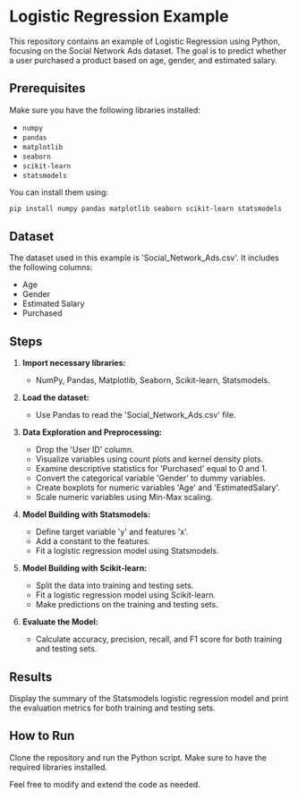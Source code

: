 # Logistic Regression Example

This repository contains an example of Logistic Regression using Python, focusing on the Social Network Ads dataset. The goal is to predict whether a user purchased a product based on age, gender, and estimated salary.

## Prerequisites

Make sure you have the following libraries installed:

- `numpy`
- `pandas`
- `matplotlib`
- `seaborn`
- `scikit-learn`
- `statsmodels`

You can install them using:

```bash
pip install numpy pandas matplotlib seaborn scikit-learn statsmodels
```

## Dataset

The dataset used in this example is 'Social_Network_Ads.csv'. It includes the following columns:

- Age
- Gender
- Estimated Salary
- Purchased

## Steps

1. **Import necessary libraries:**
   - NumPy, Pandas, Matplotlib, Seaborn, Scikit-learn, Statsmodels.

2. **Load the dataset:**
   - Use Pandas to read the 'Social_Network_Ads.csv' file.

3. **Data Exploration and Preprocessing:**
   - Drop the 'User ID' column.
   - Visualize variables using count plots and kernel density plots.
   - Examine descriptive statistics for 'Purchased' equal to 0 and 1.
   - Convert the categorical variable 'Gender' to dummy variables.
   - Create boxplots for numeric variables 'Age' and 'EstimatedSalary'.
   - Scale numeric variables using Min-Max scaling.

4. **Model Building with Statsmodels:**
   - Define target variable 'y' and features 'x'.
   - Add a constant to the features.
   - Fit a logistic regression model using Statsmodels.

5. **Model Building with Scikit-learn:**
   - Split the data into training and testing sets.
   - Fit a logistic regression model using Scikit-learn.
   - Make predictions on the training and testing sets.

6. **Evaluate the Model:**
   - Calculate accuracy, precision, recall, and F1 score for both training and testing sets.

## Results

Display the summary of the Statsmodels logistic regression model and print the evaluation metrics for both training and testing sets.

## How to Run

Clone the repository and run the Python script. Make sure to have the required libraries installed.


Feel free to modify and extend the code as needed.
